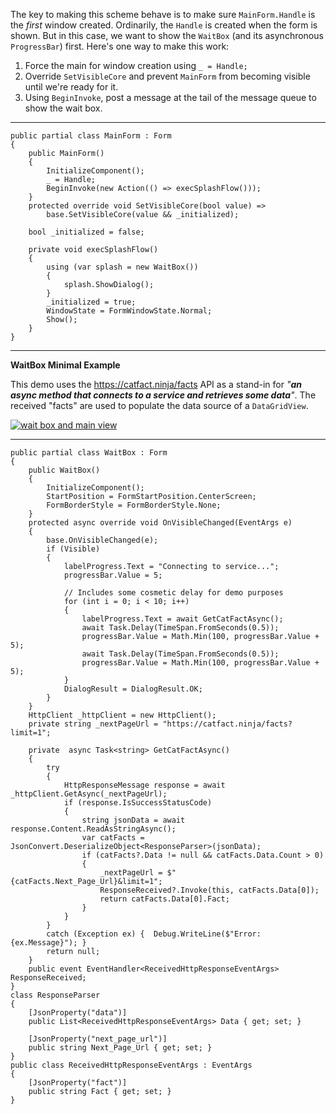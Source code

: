 The key to making this scheme behave is to make sure `MainForm.Handle` is the _first_ window created. Ordinarily, the `Handle` is created when the form is shown. But in this case, we want to show the `WaitBox` (and its asynchronous `ProgressBar`) first. Here's one way to make this work:

1. Force the main for window creation using `_ = Handle;`
2. Override `SetVisibleCore` and prevent `MainForm` from becoming visible until we're ready for it.
3. Using `BeginInvoke`, post a message at the tail of the message queue to show the wait box.

___
```
public partial class MainForm : Form
{
    public MainForm()
    {
        InitializeComponent();
        _ = Handle;
        BeginInvoke(new Action(() => execSplashFlow()));
    }
    protected override void SetVisibleCore(bool value) =>
        base.SetVisibleCore(value && _initialized);

    bool _initialized = false;

    private void execSplashFlow()
    {
        using (var splash = new WaitBox())
        {
            splash.ShowDialog();
        }
        _initialized = true;
        WindowState = FormWindowState.Normal;
        Show();
    }
}
```
___
**WaitBox Minimal Example**

This demo uses the https://catfact.ninja/facts API as a stand-in for _"**an async method that connects to a service and retrieves some data**"_. The received "facts" are used to populate the data source of a `DataGridView`.

[![wait box and main view][1]][1]

___

```
public partial class WaitBox : Form
{
    public WaitBox()
    {
        InitializeComponent();
        StartPosition = FormStartPosition.CenterScreen;
        FormBorderStyle = FormBorderStyle.None;
    }
    protected async override void OnVisibleChanged(EventArgs e)
    {
        base.OnVisibleChanged(e);
        if (Visible)
        {
            labelProgress.Text = "Connecting to service...";
            progressBar.Value = 5;

            // Includes some cosmetic delay for demo purposes
            for (int i = 0; i < 10; i++)
            {
                labelProgress.Text = await GetCatFactAsync();
                await Task.Delay(TimeSpan.FromSeconds(0.5));
                progressBar.Value = Math.Min(100, progressBar.Value + 5);
                await Task.Delay(TimeSpan.FromSeconds(0.5));
                progressBar.Value = Math.Min(100, progressBar.Value + 5);
            }
            DialogResult = DialogResult.OK;
        }
    }
    HttpClient _httpClient = new HttpClient();
    private string _nextPageUrl = "https://catfact.ninja/facts?limit=1";

    private  async Task<string> GetCatFactAsync()
    {
        try
        {
            HttpResponseMessage response = await _httpClient.GetAsync(_nextPageUrl);
            if (response.IsSuccessStatusCode)
            {
                string jsonData = await response.Content.ReadAsStringAsync();
                var catFacts = JsonConvert.DeserializeObject<ResponseParser>(jsonData);
                if (catFacts?.Data != null && catFacts.Data.Count > 0)
                {
                    _nextPageUrl = $"{catFacts.Next_Page_Url}&limit=1";
                    ResponseReceived?.Invoke(this, catFacts.Data[0]);
                    return catFacts.Data[0].Fact;
                }
            }
        }
        catch (Exception ex) {  Debug.WriteLine($"Error: {ex.Message}"); }
        return null;
    }
    public event EventHandler<ReceivedHttpResponseEventArgs> ResponseReceived;
}
class ResponseParser
{
    [JsonProperty("data")]
    public List<ReceivedHttpResponseEventArgs> Data { get; set; }

    [JsonProperty("next_page_url")]
    public string Next_Page_Url { get; set; }
}
public class ReceivedHttpResponseEventArgs : EventArgs
{
    [JsonProperty("fact")]
    public string Fact { get; set; }
}
```


  [1]: https://i.sstatic.net/bmvo9olU.png